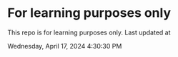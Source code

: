 # For learning purposes only
This repo is for learning purposes only.
Last updated at

Wednesday, April 17, 2024 4:30:30 PM


